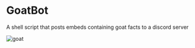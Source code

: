 # GoatBot
A shell script that posts embeds containing goat facts to a discord server 

![goat](https://i.imgur.com/QEJAn5g.png)
